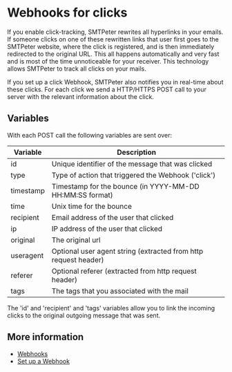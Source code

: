 # Webhooks for clicks

If you enable click-tracking, SMTPeter rewrites all hyperlinks in your emails.
If someone clicks on one of these rewritten links that user first goes to
the SMTPeter website, where the click is registered, and is then immediately
redirected to the original URL. This all happens automatically and very fast  
and is most of the time unnoticeable for your receiver. This technology
allows SMTPeter to track all clicks on your mails.

If you set up a click Webhook, SMTPeter also notifies you in real-time
about these clicks. For each click we send a HTTP/HTTPS POST call to your 
server with the relevant information about the click.

## Variables

With each POST call the following variables are sent over:

| Variable  | Description                                                     |
|-----------|-----------------------------------------------------------------|
| id        | Unique identifier of the message that was clicked               |
| type      | Type of action that triggered the Webhook ('click')             |
| timestamp | Timestamp for the bounce (in YYYY-MM-DD HH:MM:SS format)        |
| time      | Unix time for the bounce                                        |
| recipient | Email address of the user that clicked                          |
| ip        | IP address of the user that clicked                             |
| original  | The original url                                                |
| useragent | Optional user agent string (extracted from http request header) |
| referer   | Optional referer (extracted from http request header)           |
| tags      | The tags that you associated with the mail                      |

The 'id' and 'recipient' and 'tags' variables allow you to link the incoming clicks 
to the original outgoing message that was sent.

## More information

* [Webhooks](./webhooks)
* [Set up a Webhook](./webhook-setup)
